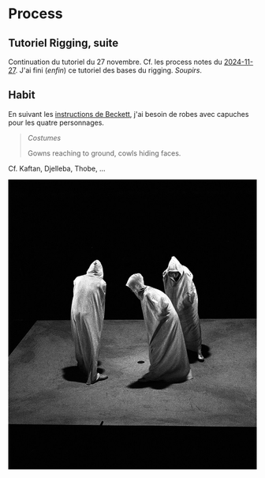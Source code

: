 # Process

## Tutoriel Rigging, suite
Continuation du tutoriel du 27 novembre. Cf. les process notes du [2024-11-27](2024-11-27.md). J'ai fini (*enfin*) ce tutoriel des bases du rigging. *Soupirs*.

## Habit
En suivant les [instructions de Beckett](https://rohandrape.net/ut/rttcc-text/Beckett1984d.pdf), j'ai besoin de robes avec capuches pour les quatre personnages.

> *Costumes*
>
> Gowns reaching to ground, cowls hiding faces.

Cf. Kaftan, Djelleba, Thobe, …

![](images/beckett-robes-with-scowls.jpg)